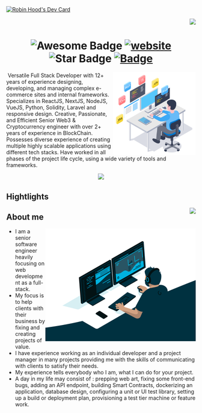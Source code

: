 
<div>
<a href="https://app.daily.dev/robinhood8865"><img src="https://api.daily.dev/devcards/8224c0bc46a54ae5a2efe478b2d4575a.png?r=mcg" float=left width="200" alt="Robin Hood's Dev Card"/></a>  
  <p align="right">
  <img align="center" src="https://nite.ac.bd/wp-content/uploads/2020/09/Full-Stack-Development.png?raw=true" float=right style = "width: -webkit-fill-available;"/>
</p>
  </div>

<h1 align="center">
  <img src="https://cdn.rawgit.com/sindresorhus/awesome/d7305f38d29fed78fa85652e3a63e154dd8e8829/media/badge.svg" alt="Awesome Badge"/>
  <a href="/"><img src="https://img.shields.io/static/v1?label=&labelColor=505050&message=findwork&color=%230076D6&style=flat&logo=google-chrome&logoColor=white" alt="website"/></a>
  <img src="https://img.shields.io/static/v1?label=%F0%9F%8C%9F&message=If%20Useful&style=style=flat&color=BC4E99" alt="Star Badge"/>
  <a href="https://join.skype.com/invite/xIY81FvbH999"><img src="https://img.shields.io/static/v1?label=&labelColor=505050&logo=skype&logoColor=important&message=Contact%20me&style=style=flat&color=important" alt="Badge"/></a>
</h1>
<img align="right" width="220" src="https://github.com/acehood0126/acehood0126/blob/main/pics/coding2.gif" />
  <p>
&nbsp;Versatile Full Stack Developer with 12+ years of experience designing, developing, and managing complex e-commerce sites and internal frameworks.
Specializes in ReactJS, NextJS, NodeJS, VueJS, Python, Solidity, Laravel and responsive design. 
Creative, Passionate, and Efficient Senior Web3 & Cryptocurrency engineer with over 2+ years of experience in BlockChain.
Possesses diverse experience of creating multiple highly scalable applications using different tech stacks.
Have worked in all phases of the project life cycle, using a wide variety of tools and frameworks.
</p>
<p align="center">
  <a href="https://github.com/acehood0126"><img src="https://readme-typing-svg.herokuapp.com/?lines=Creative,%20Passionate%20and%20Efficient%20Senior%20Full%20Stack%20Engineer;Accurate%20and%20Highly%20secure%20Blockchain%20developer;Pixel%20Perfect%20UI/UX%20Designer;Versatile%20Full%20Stack%20Developer%2012%2B%20years%20of%20experience%20;&center=true&width=800&height=45"></a>
</p>

## Hightlights

<img align="right" src="https://www.experionglobal.com/wp-content/uploads/2020/07/Tech-Stack.png" />

## About me

<img align="right" alt="GIF" src="https://github.com/acehood0126/acehood0126/blob/main/pics/coding1.gif?raw=true" width="400" />

* I am a senior software engineer heavily focusing on web development as a full-stack.
* My focus is to help clients with their business by fixing and creating projects of value.
* I have experience working as an individual developer and a project manager in many projects providing me with the skills of communicating with clients to satisfy their needs.
* My experience tells everybody who I am, what I can do for your project.
* A day in my life may consist of : prepping web art, fixing some front-end bugs, adding an API endpoint, building Smart Contracts, dockerizing an application, database design, configuring a unit or UI test library, setting up a build or deployment plan, provisioning a test tier machine or feature work.
